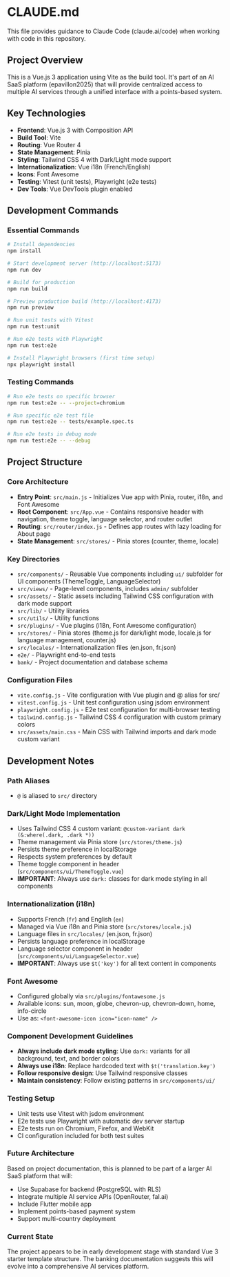 # CLAUDE.md

This file provides guidance to Claude Code (claude.ai/code) when working with code in this repository.

## Project Overview

This is a Vue.js 3 application using Vite as the build tool. It's part of an AI SaaS platform (epavillon2025) that will provide centralized access to multiple AI services through a unified interface with a points-based system.

## Key Technologies

- **Frontend**: Vue.js 3 with Composition API
- **Build Tool**: Vite
- **Routing**: Vue Router 4 
- **State Management**: Pinia
- **Styling**: Tailwind CSS 4 with Dark/Light mode support
- **Internationalization**: Vue i18n (French/English)
- **Icons**: Font Awesome
- **Testing**: Vitest (unit tests), Playwright (e2e tests)
- **Dev Tools**: Vue DevTools plugin enabled

## Development Commands

### Essential Commands
```bash
# Install dependencies
npm install

# Start development server (http://localhost:5173)
npm run dev

# Build for production
npm run build

# Preview production build (http://localhost:4173)
npm run preview

# Run unit tests with Vitest
npm run test:unit

# Run e2e tests with Playwright
npm run test:e2e

# Install Playwright browsers (first time setup)
npx playwright install
```

### Testing Commands
```bash
# Run e2e tests on specific browser
npm run test:e2e -- --project=chromium

# Run specific e2e test file
npm run test:e2e -- tests/example.spec.ts

# Run e2e tests in debug mode
npm run test:e2e -- --debug
```

## Project Structure

### Core Architecture
- **Entry Point**: `src/main.js` - Initializes Vue app with Pinia, router, i18n, and Font Awesome
- **Root Component**: `src/App.vue` - Contains responsive header with navigation, theme toggle, language selector, and router outlet
- **Routing**: `src/router/index.js` - Defines app routes with lazy loading for About page
- **State Management**: `src/stores/` - Pinia stores (counter, theme, locale)

### Key Directories
- `src/components/` - Reusable Vue components including `ui/` subfolder for UI components (ThemeToggle, LanguageSelector)
- `src/views/` - Page-level components, includes `admin/` subfolder
- `src/assets/` - Static assets including Tailwind CSS configuration with dark mode support
- `src/lib/` - Utility libraries
- `src/utils/` - Utility functions
- `src/plugins/` - Vue plugins (i18n, Font Awesome configuration)
- `src/stores/` - Pinia stores (theme.js for dark/light mode, locale.js for language management, counter.js)
- `src/locales/` - Internationalization files (en.json, fr.json)
- `e2e/` - Playwright end-to-end tests
- `bank/` - Project documentation and database schema

### Configuration Files
- `vite.config.js` - Vite configuration with Vue plugin and @ alias for src/
- `vitest.config.js` - Unit test configuration using jsdom environment
- `playwright.config.js` - E2e test configuration for multi-browser testing
- `tailwind.config.js` - Tailwind CSS 4 configuration with custom primary colors
- `src/assets/main.css` - Main CSS with Tailwind imports and dark mode custom variant

## Development Notes

### Path Aliases
- `@` is aliased to `src/` directory

### Dark/Light Mode Implementation
- Uses Tailwind CSS 4 custom variant: `@custom-variant dark (&:where(.dark, .dark *))`
- Theme management via Pinia store (`src/stores/theme.js`)
- Persists theme preference in localStorage
- Respects system preferences by default
- Theme toggle component in header (`src/components/ui/ThemeToggle.vue`)
- **IMPORTANT**: Always use `dark:` classes for dark mode styling in all components

### Internationalization (i18n)
- Supports French (`fr`) and English (`en`) 
- Managed via Vue i18n and Pinia store (`src/stores/locale.js`)
- Language files in `src/locales/` (en.json, fr.json)
- Persists language preference in localStorage
- Language selector component in header (`src/components/ui/LanguageSelector.vue`)
- **IMPORTANT**: Always use `$t('key')` for all text content in components

### Font Awesome
- Configured globally via `src/plugins/fontawesome.js`
- Available icons: sun, moon, globe, chevron-up, chevron-down, home, info-circle
- Use as: `<font-awesome-icon icon="icon-name" />`

### Component Development Guidelines
- **Always include dark mode styling**: Use `dark:` variants for all background, text, and border colors
- **Always use i18n**: Replace hardcoded text with `$t('translation.key')`
- **Follow responsive design**: Use Tailwind responsive classes
- **Maintain consistency**: Follow existing patterns in `src/components/ui/`

### Testing Setup
- Unit tests use Vitest with jsdom environment
- E2e tests use Playwright with automatic dev server startup
- E2e tests run on Chromium, Firefox, and WebKit
- CI configuration included for both test suites

### Future Architecture
Based on project documentation, this is planned to be part of a larger AI SaaS platform that will:
- Use Supabase for backend (PostgreSQL with RLS)
- Integrate multiple AI service APIs (OpenRouter, fal.ai)
- Include Flutter mobile app
- Implement points-based payment system
- Support multi-country deployment

### Current State
The project appears to be in early development stage with standard Vue 3 starter template structure. The banking documentation suggests this will evolve into a comprehensive AI services platform.